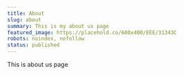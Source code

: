 ```yaml
---
title: About
slug: about
summary: This is my about us page
featured_image: https://placehold.co/600x400/EEE/31343C
robots: noindex, nofollow
status: published
---
```


This is about us page
